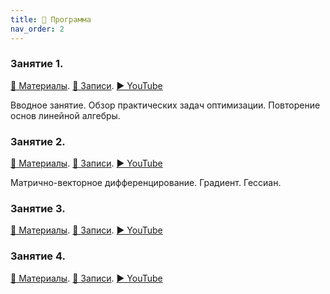```yaml
---
title: 🚀 Программа
nav_order: 2
---
```


### Занятие 1.
[📄 Материалы](/presentations/1.pdf). [📝 Записи](/notes/1.pdf). [▶️ YouTube](https://youtu.be/PA-EpxsI30E) 

Вводное занятие. Обзор практических задач оптимизации. Повторение основ линейной алгебры.

### Занятие 2.
[📄 Материалы](/presentations/2.pdf). [📝 Записи](/notes/2.pdf). [▶️ YouTube](https://youtu.be/K0bPcj5468Q) 

Матрично-векторное дифференцирование. Градиент. Гессиан.

### Занятие 3.
[📄 Материалы](/presentations/3.pdf). [📝 Записи](/notes/3.pdf). [▶️ YouTube]() 



### Занятие 4.
[📄 Материалы](/presentations/4.pdf). [📝 Записи](/notes/4.pdf). [▶️ YouTube]() 

